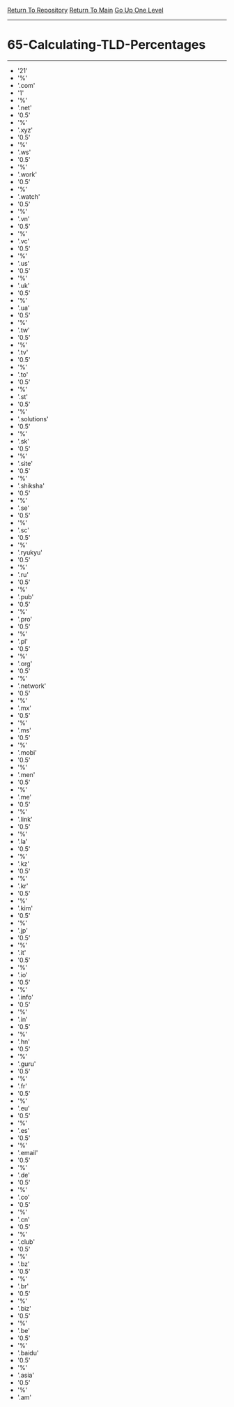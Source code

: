 [Return To Repository](https://github.com/DigitalWarrior/piholeparser/)
[Return To Main](https://github.com/DigitalWarrior/piholeparser/blob/master/RecentRunLogs/Mainlog.md)
[Go Up One Level](https://github.com/DigitalWarrior/piholeparser/blob/master/RecentRunLogs/TopLevelScripts/.md)
____________________________________
# 65-Calculating-TLD-Percentages
________________________________________________
* '21'
* '%'
* '.com'
* '1'
* '%'
* '.net'
* '0.5'
* '%'
* '.xyz'
* '0.5'
* '%'
* '.ws'
* '0.5'
* '%'
* '.work'
* '0.5'
* '%'
* '.watch'
* '0.5'
* '%'
* '.vn'
* '0.5'
* '%'
* '.vc'
* '0.5'
* '%'
* '.us'
* '0.5'
* '%'
* '.uk'
* '0.5'
* '%'
* '.ua'
* '0.5'
* '%'
* '.tw'
* '0.5'
* '%'
* '.tv'
* '0.5'
* '%'
* '.to'
* '0.5'
* '%'
* '.st'
* '0.5'
* '%'
* '.solutions'
* '0.5'
* '%'
* '.sk'
* '0.5'
* '%'
* '.site'
* '0.5'
* '%'
* '.shiksha'
* '0.5'
* '%'
* '.se'
* '0.5'
* '%'
* '.sc'
* '0.5'
* '%'
* '.ryukyu'
* '0.5'
* '%'
* '.ru'
* '0.5'
* '%'
* '.pub'
* '0.5'
* '%'
* '.pro'
* '0.5'
* '%'
* '.pl'
* '0.5'
* '%'
* '.org'
* '0.5'
* '%'
* '.network'
* '0.5'
* '%'
* '.mx'
* '0.5'
* '%'
* '.ms'
* '0.5'
* '%'
* '.mobi'
* '0.5'
* '%'
* '.men'
* '0.5'
* '%'
* '.me'
* '0.5'
* '%'
* '.link'
* '0.5'
* '%'
* '.la'
* '0.5'
* '%'
* '.kz'
* '0.5'
* '%'
* '.kr'
* '0.5'
* '%'
* '.kim'
* '0.5'
* '%'
* '.jp'
* '0.5'
* '%'
* '.it'
* '0.5'
* '%'
* '.io'
* '0.5'
* '%'
* '.info'
* '0.5'
* '%'
* '.in'
* '0.5'
* '%'
* '.hn'
* '0.5'
* '%'
* '.guru'
* '0.5'
* '%'
* '.fr'
* '0.5'
* '%'
* '.eu'
* '0.5'
* '%'
* '.es'
* '0.5'
* '%'
* '.email'
* '0.5'
* '%'
* '.de'
* '0.5'
* '%'
* '.co'
* '0.5'
* '%'
* '.cn'
* '0.5'
* '%'
* '.club'
* '0.5'
* '%'
* '.bz'
* '0.5'
* '%'
* '.br'
* '0.5'
* '%'
* '.biz'
* '0.5'
* '%'
* '.be'
* '0.5'
* '%'
* '.baidu'
* '0.5'
* '%'
* '.asia'
* '0.5'
* '%'
* '.am'
